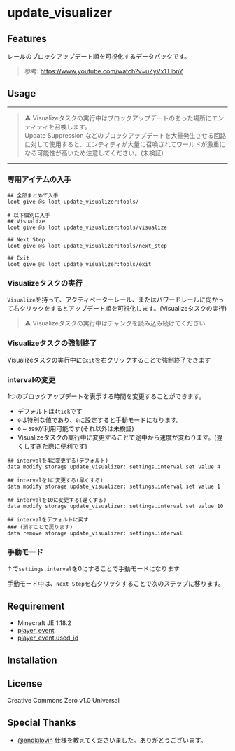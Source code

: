 update_visualizer
==

## Features

レールのブロックアップデート順を可視化するデータパックです。

> 参考: https://www.youtube.com/watch?v=uZyVx1TIbnY

## Usage

---

> ⚠ Visualizeタスクの実行中はブロックアップデートのあった場所にエンティティを召喚します。  
>    Update Suppression などのブロックアップデートを大量発生させる回路に対して使用すると、エンティティが大量に召喚されてワールドが激重になる可能性が高いため注意してください。(未検証)

---

### 専用アイテムの入手

```mcfunction
## 全部まとめて入手
loot give @s loot update_visualizer:tools/

# 以下個別に入手
## Visualize
loot give @s loot update_visualizer:tools/visualize

## Next Step
loot give @s loot update_visualizer:tools/next_step

## Exit
loot give @s loot update_visualizer:tools/exit
```

### Visualizeタスクの実行

`Visualize`を持って、アクティベーターレール、またはパワードレールに向かって右クリックをするとアップデート順を可視化します。(Visualizeタスクの実行)
> ⚠ Visualizeタスクの実行中はチャンクを読み込み続けてください

### Visualizeタスクの強制終了

Visualizeタスクの実行中に`Exit`を右クリックすることで強制終了できます

### intervalの変更

1つのブロックアップデートを表示する時間を変更することができます。

- デフォルトは`4tick`です
- `0`は特別な値であり、`0`に設定すると手動モードになります。
- `0` ~ `599`が利用可能です(それ以外は未検証)
- Visualizeタスクの実行中に変更することで途中から速度が変わります。(遅くしすぎた際に便利です)

```mcfunction
## intervalを4に変更する(デフォルト)
data modify storage update_visualizer: settings.interval set value 4

## intervalを1に変更する(早くする)
data modify storage update_visualizer: settings.interval set value 1

## intervalを10に変更する(遅くする)
data modify storage update_visualizer: settings.interval set value 10

## intervalをデフォルトに戻す
### (消すことで戻ります)
data remove storage update_visualizer: settings.interval
```

### 手動モード

↑で`settings.interval`を0にすることで手動モードになります

手動モード中は、`Next Step`を右クリックすることで次のステップに移ります。

## Requirement

- Minecraft JE 1.18.2
- [player_event](https://github.com/a-happin/player_event)
- [player_event.used_id](https://github.com/a-happin/player_event.used_id)

## Installation

## License
Creative Commons Zero v1.0 Universal

## Special Thanks

- [@enokilovin](https://twitter.com/enokilovin)
    仕様を教えてくださいました。ありがとうございます。
